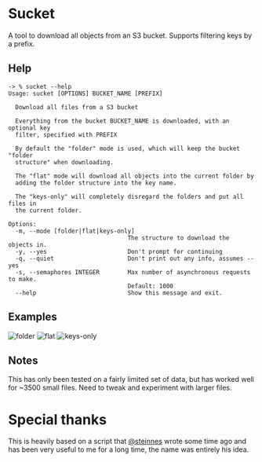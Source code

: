 # Sucket

A tool to download all objects from an S3 bucket. Supports filtering keys by a prefix.

## Help

```
-> % sucket --help
Usage: sucket [OPTIONS] BUCKET_NAME [PREFIX]

  Download all files from a S3 bucket

  Everything from the bucket BUCKET_NAME is downloaded, with an optional key
  filter, specified with PREFIX

  By default the "folder" mode is used, which will keep the bucket "folder
  structure" when downloading.

  The "flat" mode will download all objects into the current folder by
  adding the folder structure into the key name.

  The "keys-only" will completely disregard the folders and put all files in
  the current folder.

Options:
  -m, --mode [folder|flat|keys-only]
                                  The structure to download the objects in.
  -y, --yes                       Don't prompt for continuing
  -q, --quiet                     Don't print out any info, assumes --yes
  -s, --semaphores INTEGER        Max number of asynchronous requests to make.
                                  Default: 1000
  --help                          Show this message and exit.
```

## Examples

![folder](.github/examples/folder.png)
![flat](.github/examples/flat.png)
![keys-only](.github/examples/keys-only.png)

## Notes

This has only been tested on a fairly limited set of data, but has worked well
for ~3500 small files. Need to tweak and experiment with larger files.

# Special thanks

This is heavily based on a script that [@steinnes](https://github.com/steinnes) wrote some time ago and has
been very useful to me for a long time, the name was entirely his idea.

